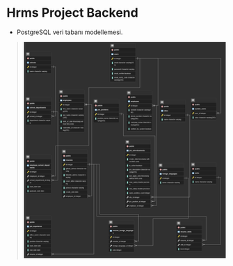 # Hrms Project Backend

- PostgreSQL veri tabanı modellemesi.

><img src="images/HrmsDatabaseDiagram.png">
